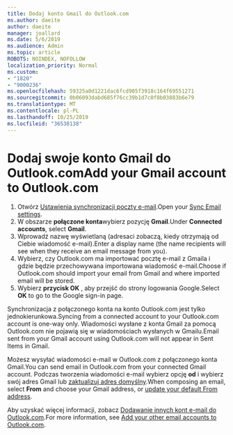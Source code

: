 ```yaml
---
title: Dodaj konto Gmail do Outlook.com
ms.author: daeite
author: daeite
manager: joallard
ms.date: 5/6/2019
ms.audience: Admin
ms.topic: article
ROBOTS: NOINDEX, NOFOLLOW
localization_priority: Normal
ms.custom:
- "1820"
- "9000236"
ms.openlocfilehash: 59325a0d1221dac6fcd905f3918c164f69551271
ms.sourcegitcommit: 0b06093dabd685f76cc39b1d7c0f8b03883b6e79
ms.translationtype: MT
ms.contentlocale: pl-PL
ms.lasthandoff: 10/25/2019
ms.locfileid: "36538138"
---
```

# <a name="add-your-gmail-account-to-outlookcom"></a><span data-ttu-id="db6d0-102">Dodaj swoje konto Gmail do Outlook.com</span><span class="sxs-lookup"><span data-stu-id="db6d0-102">Add your Gmail account to Outlook.com</span></span>

1. <span data-ttu-id="db6d0-103">Otwórz [Ustawienia synchronizacji poczty e-mail](https://go.microsoft.com/fwlink/?linkid=875264).</span><span class="sxs-lookup"><span data-stu-id="db6d0-103">Open your [Sync Email settings](https://go.microsoft.com/fwlink/?linkid=875264).</span></span>
2. <span data-ttu-id="db6d0-104">W obszarze **połączone konta**wybierz pozycję **Gmail**.</span><span class="sxs-lookup"><span data-stu-id="db6d0-104">Under **Connected accounts**, select **Gmail**.</span></span>
3. <span data-ttu-id="db6d0-105">Wprowadź nazwę wyświetlaną (adresaci zobaczą, kiedy otrzymają od Ciebie wiadomość e-mail).</span><span class="sxs-lookup"><span data-stu-id="db6d0-105">Enter a display name (the name recipients will see when they receive an email message from you).</span></span>
4. <span data-ttu-id="db6d0-106">Wybierz, czy Outlook.com ma importować pocztę e-mail z Gmaila i gdzie będzie przechowywana importowana wiadomość e-mail.</span><span class="sxs-lookup"><span data-stu-id="db6d0-106">Choose if Outlook.com should import your email from Gmail and where imported email will be stored.</span></span>
5. <span data-ttu-id="db6d0-107">Wybierz **przycisk OK** , aby przejść do strony logowania Google.</span><span class="sxs-lookup"><span data-stu-id="db6d0-107">Select **OK** to go to the Google sign-in page.</span></span>

<span data-ttu-id="db6d0-108">Synchronizacja z połączonego konta na konto Outlook.com jest tylko jednokierunkowa.</span><span class="sxs-lookup"><span data-stu-id="db6d0-108">Syncing from a connected account to your Outlook.com account is one-way only.</span></span> <span data-ttu-id="db6d0-109">Wiadomości wysłane z konta Gmail za pomocą Outlook.com nie pojawią się w wiadomościach wysłanych w Gmailu.</span><span class="sxs-lookup"><span data-stu-id="db6d0-109">Email sent from your Gmail account using Outlook.com will not appear in Sent Items in Gmail.</span></span>

<span data-ttu-id="db6d0-110">Możesz wysyłać wiadomości e-mail w Outlook.com z połączonego konta Gmail.</span><span class="sxs-lookup"><span data-stu-id="db6d0-110">You can send email in Outlook.com from your connected Gmail account.</span></span> <span data-ttu-id="db6d0-111">Podczas tworzenia wiadomości e-mail wybierz opcję **od** i wybierz swój adres Gmail lub [zaktualizuj adres domyślny](https://go.microsoft.com/fwlink/?linkid=875264).</span><span class="sxs-lookup"><span data-stu-id="db6d0-111">When composing an email, select **From** and choose your Gmail address, or [update your default From address](https://go.microsoft.com/fwlink/?linkid=875264).</span></span>

<span data-ttu-id="db6d0-112">Aby uzyskać więcej informacji, zobacz [Dodawanie innych kont e-mail do Outlook.com](https://support.office.com/article/c5224df4-5885-4e79-91ba-523aa743f0ba?wt.mc_id=Office_Outlook_com_Alchemy).</span><span class="sxs-lookup"><span data-stu-id="db6d0-112">For more information, see [Add your other email accounts to Outlook.com](https://support.office.com/article/c5224df4-5885-4e79-91ba-523aa743f0ba?wt.mc_id=Office_Outlook_com_Alchemy).</span></span>